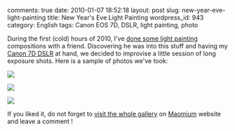 comments: true
date: 2010-01-07 18:52:18
layout: post
slug: new-year-eve-light-painting
title: New Year's Eve Light Painting
wordpress_id: 943
category: English
tags: Canon EOS 7D, DSLR, light painting, photo

During the first (cold) hours of 2010, I've [done some light painting](http://maomium.com/light-painting-part-one/) compositions with a friend. Discovering he was into this stuff and having my [Canon 7D DSLR](http://www.amazon.com/gp/product/B002NEGTTW/ref=as_li_tf_tl?ie=UTF8&tag=kevideld-20&linkCode=as2&camp=217145&creative=399381&creativeASIN=B002NEGTTW) at hand, we decided to improvise a little session of long exposure shots. Here is a sample of photos we've took:

![](http://www.assoc-amazon.com/e/ir?t=kevideld-20&l=as2&o=1&a=B002NEGTTW&camp=217145&creative=399381)

![](http://kevin.deldycke.com/wp-content/uploads/2010/01/Lightpainting9.jpg)

![](http://kevin.deldycke.com/wp-content/uploads/2010/01/Lightpainting3.jpg)

If you liked it, do not forget to [visit the whole gallery](http://maomium.com/zenphoto/light-painting/) on [Maomium](http://maomium.com) website and leave a comment !
